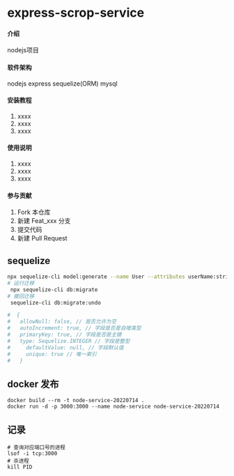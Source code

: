 # express-scrop-service

#### 介绍

nodejs项目

#### 软件架构

nodejs
express
sequelize(ORM)
mysql



#### 安装教程

1.  xxxx
2.  xxxx
3.  xxxx

#### 使用说明

1.  xxxx
2.  xxxx
3.  xxxx

#### 参与贡献

1.  Fork 本仓库
2.  新建 Feat_xxx 分支
3.  提交代码
4.  新建 Pull Request

## sequelize

```bash
npx sequelize-cli model:generate --name User --attributes userName:string,passWord:string,userId:uuid,token:string,openid:string
# 运行迁移
 npx sequelize-cli db:migrate
# 撤回迁移
 sequelize-cli db:migrate:undo

#  {
# 	allowNull: false, // 是否允许为空
# 	autoIncrement: true, // 字段是否是自增类型
# 	primaryKey: true, // 字段是否是主键
# 	type: Sequelize.INTEGER // 字段是整型
#     defaultValue: null, // 字段默认值
#     unique: true // 唯一索引
#   }
```
## docker 发布
```
docker build --rm -t node-service-20220714 .
docker run -d -p 3000:3000 --name node-service node-service-20220714
```
## 记录
```
# 查询对应端口号的进程
lsof -i tcp:3000 
# 杀进程
kill PID
```